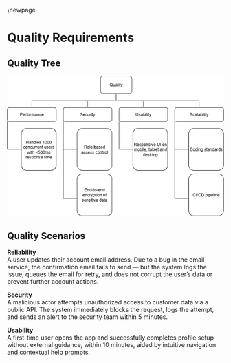 \newpage

Quality Requirements
====================
[//]: # (Nicoletta)

Quality Tree
------------

![quality_tree.png](Images/quality_tree.png)

Quality Scenarios
-----------------

**Reliability**   
A user updates their account email address. Due to a bug in the email service, the confirmation email fails to send — but the system logs the issue, queues the email for retry, and does not corrupt the user’s data or prevent further account actions.

**Security**   
A malicious actor attempts unauthorized access to customer data via a public API. The system immediately blocks the request, logs the attempt, and sends an alert to the security team within 5 minutes.

**Usability**   
A first-time user opens the app and successfully completes profile setup without external guidance, within 10 minutes, aided by intuitive navigation and contextual help prompts.
